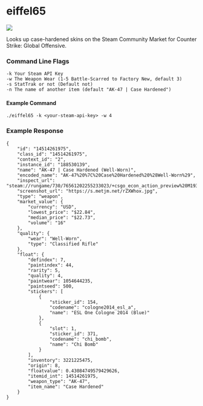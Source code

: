# eiffel65

![](https://media.giphy.com/media/ZjvXBux7Lq0iA/giphy.gif)

Looks up case-hardened skins on the Steam Community Market for Counter Strike: Global Offensive.

### Command Line Flags
```
-k Your Steam API Key
-w The Weapon Wear (1-5 Battle-Scarred to Factory New, default 3) 
-s StatTrak or not (Default not)
-n The name of another item (default "AK-47 | Case Hardened")
```

#### Example Command
`./eiffel65 -k <your-steam-api-key> -w 4`

### Example Response
```
{
	"id": "14514261975",
	"class_id": "14514261975",
	"context_id": "2",
	"instance_id": "188530139",
	"name": "AK-47 | Case Hardened (Well-Worn)",
	"encoded_name": "AK-47%20%7C%20Case%20Hardened%20%28Well-Worn%29",
	"inspect_url": "steam://rungame/730/76561202255233023/+csgo_econ_action_preview%20M1930235607424827122A14514261975D11962722264411186581",
	"screenshot_url": "https://s.metjm.net/rZXWhox.jpg",
	"type": "weapon",
	"market_value": {
		"currency": "USD",
		"lowest_price": "$22.84",
		"median_price": "$22.73",
		"volume": "16"
	},
	"quality": {
		"wear": "Well-Worn",
		"type": "Classified Rifle"
	},
	"float": {
		"defindex": 7,
		"paintindex": 44,
		"rarity": 5,
		"quality": 4,
		"paintwear": 1054644235,
		"paintseed": 500,
		"stickers": [
			{
				"sticker_id": 154,
				"codename": "cologne2014_esl_a",
				"name": "ESL One Cologne 2014 (Blue)"
			},
			{
				"slot": 1,
				"sticker_id": 371,
				"codename": "chi_bomb",
				"name": "Chi Bomb"
			}
		],
		"inventory": 3221225475,
		"origin": 8,
		"floatvalue": 0.43084749579429626,
		"itemid_int": 14514261975,
		"weapon_type": "AK-47",
		"item_name": "Case Hardened"
	}
}
```
